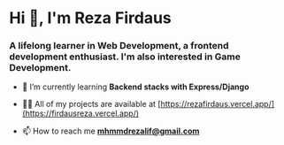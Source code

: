 <h1 align="left">Hi 👋, I'm Reza Firdaus</h1>
<h3 align="left">A lifelong learner in Web Development, a frontend development enthusiast. I'm also interested in Game Development.</h3>


- 🌱 I’m currently learning **Backend stacks with Express/Django**

- 👨‍💻 All of my projects are available at [https://rezafirdaus.vercel.app/](https://firdausreza.vercel.app/)

- 📫 How to reach me **mhmmdrezalif@gmail.com**

